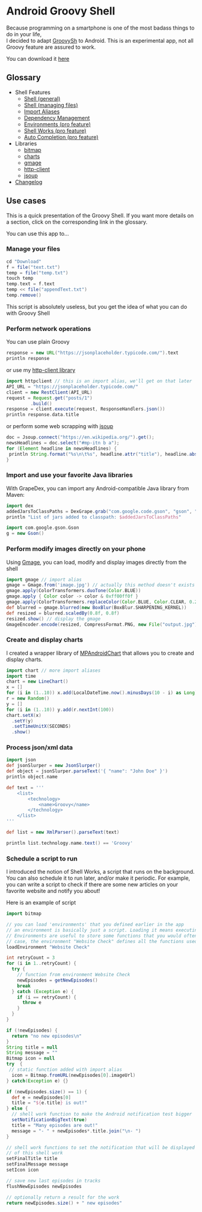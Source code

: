 # Android Groovy Shell  
Because programming on a smartphone is one of the most badass things to do in your life,  
I decided to adapt [GroovySh](https://groovy-lang.org/groovysh.html) to Android. This is an experimental app, not all Groovy feature are assured to work.
  
You can download it [here](https://play.google.com/store/apps/details?id=com.tambapps.android.grooidshell)

## Glossary

* Shell Features
  * [Shell (general)](https://tambapps.github.io/groovy-shell-user-manual/shell-general/)
  * [Shell (managing files)](https://tambapps.github.io/groovy-shell-user-manual/managing-files/)
  * [Import Aliases](https://tambapps.github.io/groovy-shell-user-manual/import-aliases/)
  * [Dependency Management](https://tambapps.github.io/groovy-shell-user-manual/dependency-management/)
  * [Environments (pro feature)](https://tambapps.github.io/groovy-shell-user-manual/environments/)
  * [Shell Works (pro feature)](https://tambapps.github.io/groovy-shell-user-manual/shell-works/)
  * [Auto Completion (pro feature)](https://tambapps.github.io/groovy-shell-user-manual/auto-completion/)
* Libraries
  * [bitmap](https://tambapps.github.io/groovy-shell-user-manual/libraries/bitmap/)
  * [charts](https://tambapps.github.io/groovy-shell-user-manual/libraries/charts/)
  * [gmage](https://tambapps.github.io/groovy-shell-user-manual/libraries/gmage/)
  * [http-client](https://tambapps.github.io/groovy-shell-user-manual/libraries/http-client/)
  * [jsoup](https://tambapps.github.io/groovy-shell-user-manual/libraries/jsoup/)
* [Changelog](https://tambapps.github.io/groovy-shell-user-manual/changelog/)

## Use cases
This is a quick presentation of the Groovy Shell. If you want more details on a section,
click on the corresponding link in the glossary.

You can use this app to...

### Manage your files
````groovy
cd "Download"
f = file("text.txt")
temp = file("temp.txt")
touch temp
temp.text = f.text
temp << file("appendText.txt")
temp.remove()
````
This script is absolutely useless, but you get the idea of what you can do with Groovy Shell

### Perform network operations

You can use plain Groovy

```groovy
response = new URL("https://jsonplaceholder.typicode.com/").text
println response
```

or use my [http-client library](https://github.com/tambapps/java-rest-client)
```groovy
import httpclient // this is an import alias, we'll get on that later
API_URL = "https://jsonplaceholder.typicode.com/"
client = new RestClient(API_URL)
request = Request.get("posts/1")
         .build()
response = client.execute(request, ResponseHandlers.json())
println response.data.title
```

or perform some web scrapping with [jsoup](https://github.com/jhy/jsoup)
```groovy
doc = Jsoup.connect("https://en.wikipedia.org/").get();
newsHeadlines = doc.select("#mp-itn b a");
for (Element headline in newsHeadlines) {
 println String.format("%s\n\t%s", headline.attr("title"), headline.absUrl("href"))
}
```

### Import and use your favorite Java libraries

With GrapeDex, you can import any Android-compatible Java library from Maven:

```groovy
import dex
addedJarsToClassPaths = DexGrape.grab("com.google.code.gson", "gson", "2.8.6")
println "List of jars added to classpath: $addedJarsToClassPaths"

import com.google.gson.Gson
g = new Gson()
```

### Perform modify images directly on your phone
Using [Gmage](https://github.com/tambapps/gmage), you can load, modify and display images directly from the shell
```groovy
import gmage // import alias
gmage = Gmage.from('image.jpg') // actually this method doesn't exists in Gmage library. This method was dynamically added when processing the import alias
gmage.apply(ColorTransformers.duoTone(Color.BLUE))
gmage.apply { Color color -> color & 0xff00ff0f }
gmage.apply(ColorTransformers.replaceColor(Color.BLUE, Color.CLEAR, 0.25f))
def blurred = gmage.blurred(new BoxBlur(BoxBlur.SHARPENING_KERNEL))
def resized = blurred.scaledBy(0.8f, 0.8f)
resized.show() // display the gmage
GmageEncoder.encode(resized, CompressFormat.PNG, new File("output.jpg"))
```

### Create and display charts
I created a wrapper library of [MPAndroidChart](https://github.com/PhilJay/MPAndroidChart)
that allows you to create and display charts.

```groovy
import chart // more import aliases
import time
chart = new LineChart()
x = []
for (i in (1..10)) x.add(LocalDateTime.now().minusDays(10 - i) as Long)
r = new Random()
y = []
for (i in (1..10)) y.add(r.nextInt(100))
chart.setX(x)
  .setY(y)
  .setTimeUnitX(SECONDS)
  .show()
```

### Process json/xml data

```groovy
import json
def jsonSlurper = new JsonSlurper()
def object = jsonSlurper.parseText('{ "name": "John Doe" }')
println object.name
```

```groovy
def text = '''
    <list>
        <technology>
            <name>Groovy</name>
        </technology>
    </list>
'''

def list = new XmlParser().parseText(text) 

println list.technology.name.text() == 'Groovy' 
```

### Schedule a script to run
I introduced the notion of Shell Works, a script that runs on the background. You can also
schedule it to run later, and/or make it periodic. For example, you can write a script to check if
there are some new articles on your favorite website and notify you about!

Here is an example of script

```groovy
import bitmap

// you can load 'environments' that you defined earlier in the app
// an environment is basically just a script. Loading it means executing it
// Environments are useful to store some functions that you would often use. In this
// case, the environment "Website Check" defines all the functions used below
loadEnvironment "Website Check"

int retryCount = 3
for (i in 1..retryCount) {
  try {
    // function from environment Website Check
    newEpisodes = getNewEpisodes()
    break
  } catch (Exception e) {
    if (i == retryCount) {
      throw e
    }
  }
}

if (!newEpisodes) {
  return "no new episodes\n"
}
String title = null
String message = ""
Bitmap icon = null
try  {
 // static function added with import alias
  icon = Bitmap.fromURL(newEpisodes[0].imageUrl)
} catch(Exception e) {}

if (newEpisodes.size() == 1) {
  def e = newEpisodes[0]
  title = "${e.title} is out!"
} else {
  // shell work function to make the Android notification test bigger
  setNotificationBigText(true)
  title = "Many episodes are out!"
  message = "- " + newEpisodes*.title.join("\n- ")
}

// shell work functions to set the notification that will be displayed at the end
// of this shell work
setFinalTitle title
setFinalMessage message
setIcon icon

// save new last episodes in tracks
flushNewEpisodes newEpisodes

// optionally return a result for the work
return newEpisodes.size() + " new episodes"
```
